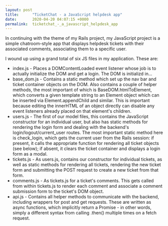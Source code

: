 ```yaml
---
layout: post
title:      "TicketChat - a JavaScript helpdesk app"
date:       2020-04-20 04:07:15 +0000
permalink:  ticketchat_-_a_javascript_helpdesk_app
---
```



In continuing with the theme of my Rails project, my JavaScript project is a simple chatroom-style app that displays helpdesk tickets with their associated comments, associating them to a specific user.

I wound up using a grand total of six JS files in my application.  These are:

* index.js - Places a DOMContentLoaded event listener whose job is to actually initialize the DOM and get a login.  The DOM is initializd in...
* base_dom.js - Contains a static method which set up the nav bar and ticket container objects on the DOM.  Also contains a couple of helper methods, the most important of which is BaseDOM.htmlToElement, which converts a given template string to an Element object which can be inserted via Element.appendChild and similar.  This is important because editing the innerHTML of an object directly can disable any event listeners already placed on that element's children.
* users.js - The first of our model files, this contains the JavaScript constructor for an individual user, but also has static methods for rendering the login form and dealing with the backend's login/logout/current_user routes.  The most important static method here is check_login, which gets the current user from the Rails session: if present, it calls the appropriate function for rendering all ticket objects (see below); if absent, it clears the ticket container and displays a login form as a modal.
* tickets.js - As users.js, contains our constructor for individual tickets, as well as static methods for rendering all tickets, rendering the new ticket form and submitting the POST request to create a new ticket from that form.
* comments.js - As tickets.js for a ticket's comments.  This gets called from within tickets.js to render each comment and associate a comment submission form to the ticket's DOM object.
* api.js - Contains all helper methods to communicate with the backend, including wrappers for post and get requests.  These are written as async functions, which implicitly return a Promise - in other words, simply a different syntax from calling .then() multiple times on a fetch request.
